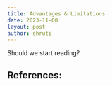 ```yaml
---
title: Advantages & Limitations
date: 2023-11-08
layout: post
author: shruti
---
```


Should we start reading?

## References:
